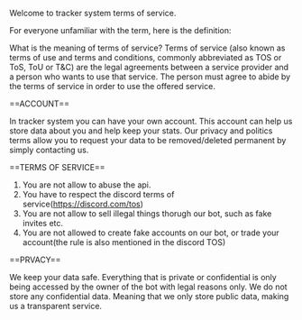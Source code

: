 Welcome to tracker system terms of service.

For everyone unfamiliar with the term, here is the definition: 

What is the meaning of terms of service?
Terms of service (also known as terms of use and terms and conditions, commonly abbreviated as TOS or ToS, ToU or T&C) 
are the legal agreements between a service provider and a person who wants to use that service. 
The person must agree to abide by the terms of service in order to use the offered service.

==ACCOUNT==

In tracker system you can have your own account. 
This account can help us store data about you and help keep your stats.
Our privacy and politics terms allow you to request your data to be removed/deleted permanent by simply contacting us. 

==TERMS OF SERVICE==

1. You are not allow to abuse the api.
2. You have to respect the discord terms of service(https://discord.com/tos)
3. You are not allow to sell illegal things thorugh our bot, such as fake invites etc.
4. You are not allowed to create fake accounts on our bot, or trade your account(the rule is also mentioned in the discord TOS)


==PRVACY==

We keep your data safe. Everything that is private or confidential is only being accessed by the owner of the bot with legal reasons only.
We do not store any confidential data. Meaning that we only store public data, making us a transparent service.
